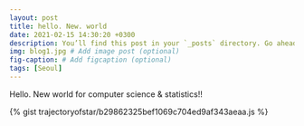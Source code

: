 ```yaml
---
layout: post
title: hello. New. world
date: 2021-02-15 14:30:20 +0300
description: You’ll find this post in your `_posts` directory. Go ahead and edit it and re-build the site to see your changes. # Add post description (optional)
img: blog1.jpg # Add image post (optional)
fig-caption: # Add figcaption (optional)
tags: [Seoul]
---
```


Hello. New world for computer science & statistics!! 

{% gist trajectoryofstar/b29862325bef1069c704ed9af343aeaa.js %}
